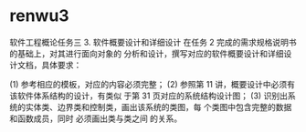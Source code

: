 # renwu3
软件工程概论任务三
3. 软件概要设计和详细设计  在任务 2 完成的需求规格说明书的基础上，对其进行面向对象的
分析和设计，撰写对应的软件概要设计和详细设计文档，具体要求：
 
(1) 参考相应的模板，对应的内容必须完整； (2) 参照第 11 讲，概要设计中必须有该软件体系结构的设计，有类似 于第 31 页对应的系统结构设计图； (3) 识别出系统的实体类、边界类和控制类，画出该系统的类图，每
个类图中包含完整的数据和函数成员，同时 必须画出类与类之间
的关系。 
 
